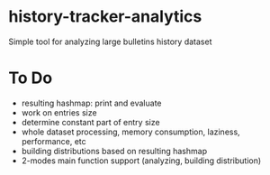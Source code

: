 history-tracker-analytics
=========================

Simple tool for analyzing large bulletins history dataset


To Do
=====
- resulting hashmap: print and evaluate
- work on entries size
- determine constant part of entry size
- whole dataset processing, memory consumption, laziness, performance, etc
- building distributions based on resulting hashmap 
- 2-modes main function support (analyzing, building distribution)